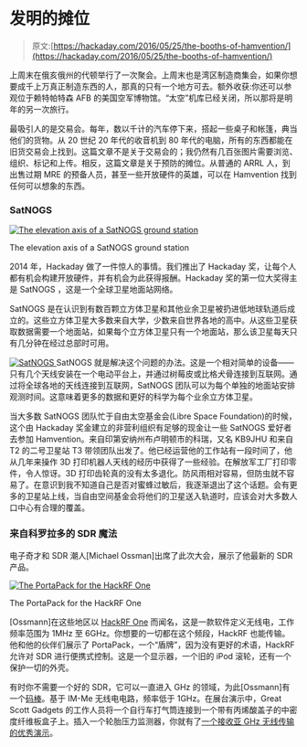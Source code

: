 # 发明的摊位

> 原文:[https://hackaday.com/2016/05/25/the-booths-of-hamvention/](https://hackaday.com/2016/05/25/the-booths-of-hamvention/)

上周末在俄亥俄州的代顿举行了一次聚会。上周末也是湾区制造商集会，如果你想要成千上万真正制造东西的人，那真的只有一个地方可去。额外收获:你还可以参观位于赖特帕特森 AFB 的美国空军博物馆。“太空”机库已经关闭，所以那将是明年的另一次旅行。

最吸引人的是交易会。每年，数以千计的汽车停下来，搭起一些桌子和帐篷，典当他们的货物。从 20 世纪 20 年代的收音机到 80 年代的电脑，所有的东西都能在旧货交易会上找到。这篇文章不是关于交易会的；我仍然有几百张图片需要浏览、组织、标记和上传。相反，这篇文章是关于预防的摊位。从普通的 ARRL 人，到出售过期 MRE 的预备人员，甚至一些开放硬件的英雄，可以在 Hamvention 找到任何可以想象的东西。

### SatNOGS

[![The elevation axis of a SatNOGS ground station](../Images/21c1396957fa853fe3327f54b9b7430e.png)](https://hackaday.com/wp-content/uploads/2016/05/dsc_0087.jpg)

The elevation axis of a SatNOGS ground station

2014 年，Hackaday 做了一件惊人的事情。我们推出了 Hackaday 奖，让每个人都有机会构建开放硬件，并有机会为此获得报酬。Hackaday 奖的第一位大奖得主是 SatNOGS ，这是一个全球卫星地面站网络。

SatNOGS 是在认识到有数百颗立方体卫星和其他业余卫星被扔进低地球轨道后成立的。这些立方体卫星大多数来自大学，少数来自世界各地的高中。从这些卫星获取数据需要一个地面站，如果每个立方体卫星只有一个地面站，那么该卫星每天只有几分钟在经过总部时可用。

[![SatNOGS](../Images/32dea3aa5d0f8e39720175cd384390cf.png) ](https://hackaday.com/wp-content/uploads/2016/05/satnogs.jpg) SatNOGS 就是解决这个问题的办法。这是一个相对简单的设备——只有几个天线安装在一个电动平台上，并通过树莓皮或比格犬骨连接到互联网。通过将全球各地的天线连接到互联网，SatNOGS 团队可以为每个单独的地面站安排观测时间。这意味着更多的数据和更好的科学为每个业余立方体卫星。

当大多数 SatNOGS 团队忙于自由太空基金会(Libre Space Foundation)的时候，这个由 Hackaday 奖金建立的非营利组织有足够的现金让一些 SatNOGS 爱好者去参加 Hamvention。来自印第安纳州布卢明顿市的科瑞，又名 KB9JHU 和来自 T2 的二号卫星站 T3 带领团队出发了。他已经运营他的工作站有一段时间了，他从几年来操作 3D 打印机器人天线的经历中获得了一些经验。在解放军工厂打印零件，令人惊讶。3D 打印齿轮真的没有太多退化。防风雨相对容易，但防虫就不容易了。在意识到我不知道自己是否对蜜蜂过敏后，我逐渐退出了这个话题。会有更多的卫星站上线，当自由空间基金会将他们的卫星送入轨道时，应该会对大多数人口中心有合理的覆盖。

### 来自科罗拉多的 SDR 魔法

电子奇才和 SDR 潮人[Michael Ossman]出席了此次大会，展示了他最新的 SDR 产品。

[![The PortaPack for the HackRF One](../Images/e2171e3bd2b3443fbe228e0911058850.png)](https://hackaday.com/wp-content/uploads/2016/05/portapack.jpg)

The PortaPack for the HackRF One

[Ossmann]在这些地区以 [HackRF One](https://greatscottgadgets.com/hackrf/) 而闻名，这是一款软件定义无线电，工作频率范围为 1MHz 至 6GHz。你想要的一切都在这个频段，HackRF 也能传输。他和他的伙伴们展示了 PortaPack，一个“盾牌”，因为没有更好的术语，HackRF 允许对 SDR 进行便携式控制。这是一个显示器，一个旧的 iPod 滚轮，还有一个保护一切的外壳。

有时你不需要一个好的 SDR，它可以一直进入 GHz 的领域，为此[Ossmann]有一个[码棒](https://greatscottgadgets.com/yardstickone/)。基于 IM-Me 无线电电路，频率低于 1GHz。在展台演示中，Great Scott Gadgets 的工作人员将一个自行车打气筒连接到一个带有丙烯酸盖子的中密度纤维板盒子上。插入一个轮胎压力监测器，你就有了[一个接收亚 GHz 无线传输的优秀演示](https://twitter.com/michaelossmann/status/733795623422550017)。